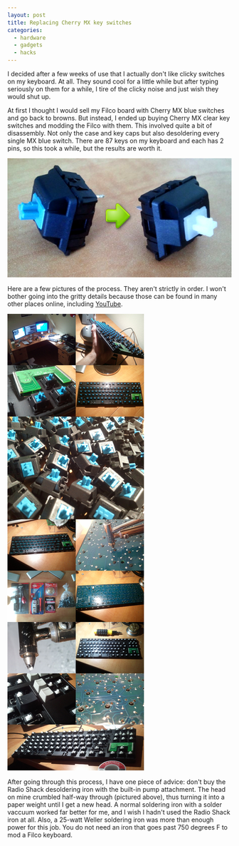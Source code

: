 ```yaml
---
layout: post
title: Replacing Cherry MX key switches
categories:
  - hardware
  - gadgets
  - hacks
---
```


I decided after a few weeks of use that I actually don't like clicky switches on
my keyboard. At all. They sound cool for a little while but after typing
seriously on them for a while, I tire of the clicky noise and just wish they
would shut up.

At first I thought I would sell my Filco board with Cherry MX blue switches and
go back to browns. But instead, I ended up buying Cherry MX clear key switches
and modding the Filco with them. This involved quite a bit of disassembly. Not
only the case and key caps but also desoldering every single MX blue switch.
There are 87 keys on my keyboard and each has 2 pins, so this took a while, but
the results are worth it.

![""](/assets/attachments/2013-05-25-blue_to_clear.jpg)

Here are a few pictures of the process. They aren't strictly in order. I won't
bother going into the gritty details because those can be found in many other
places online, including
[YouTube](http://www.youtube.com/results?search_query=filco+cherry+mx+solder).

![""](/assets/attachments/2013-05-25-soldering.jpg)

After going through this process, I have one piece of advice: don't buy the
Radio Shack desoldering iron with the built-in pump attachment. The head on mine
crumbled half-way through (pictured above), thus turning it into a paper weight
until I get a new head. A normal soldering iron with a solder vaccuum worked far
better for me, and I wish I hadn't used the Radio Shack iron at all. Also, a
25-watt Weller soldering iron was more than enough power for this job. You do
not need an iron that goes past 750 degrees F to mod a Filco keyboard.

